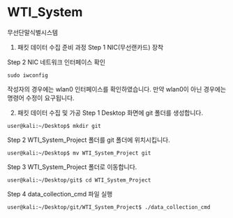 # WTI_System
무선단말식별시스템

1. 패킷 데이터 수집 준비 과정
Step 1 NIC(무선랜카드) 장착

Step 2 NIC 네트워크 인터페이스 확인
```
sudo iwconfig
```
작성자의 경우에는 wlan0 인터페이스를 확인하였습니다.
만약 wlan0이 아닌 경우에는 명령어 수정이 요구됩니다.

2. 패킷 데이터 수집 및 가공
Step 1 Desktop 화면에 git 폴더를 생성합니다.
```
user@kali:~/Desktop$ mkdir git
```

Step 2 WTI_System_Project 폴더를 git 폴더에 위치시킵니다.
```
user@kali:~/Desktop$ mv WTI_System_Project git
```

Step 3 WTI_System_Project 폴더로 이동합니다.
```
user@kali:~/Desktop/git$ cd WTI_System_Project
```

Step 4 data_collection_cmd 파일 실행
```
user@kali:~/Desktop/git/WTI_System_Project$ ./data_collection_cmd
```
